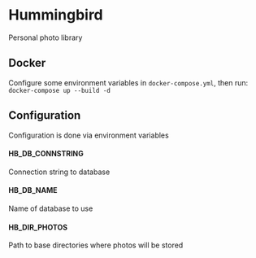 # Hummingbird
Personal photo library

## Docker
Configure some environment variables in ```docker-compose.yml```, then run:
```docker-compose up --build -d```

## Configuration
Configuration is done via environment variables

#### HB_DB_CONNSTRING
Connection string to database

#### HB_DB_NAME
Name of database to use

#### HB_DIR_PHOTOS
Path to base directories where photos will be stored